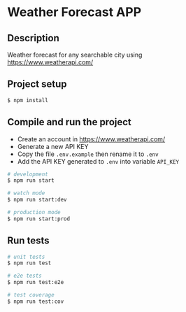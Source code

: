 # Weather Forecast APP

## Description

Weather forecast for any searchable city using https://www.weatherapi.com/

## Project setup

```bash
$ npm install
```

## Compile and run the project

- Create an account in https://www.weatherapi.com/
- Generate a new API KEY
- Copy the file `.env.example` then rename it to `.env`
- Add the API KEY generated to `.env` into variable `API_KEY`

```bash
# development
$ npm run start

# watch mode
$ npm run start:dev

# production mode
$ npm run start:prod
```

## Run tests

```bash
# unit tests
$ npm run test

# e2e tests
$ npm run test:e2e

# test coverage
$ npm run test:cov
```
